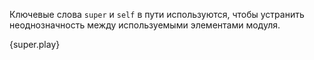 Ключевые слова `super` и `self` в пути используются, чтобы устранить неоднозначность между используемыми элементами модуля.

{super.play}
